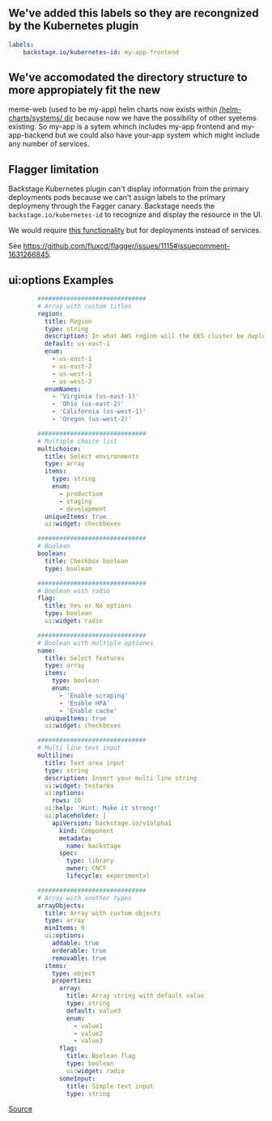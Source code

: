 ## We've added this labels so they are recongnized by the Kubernetes plugin 
```yaml
labels:
    backstage.io/kubernetes-id: my-app-frontend
```

## We've accomodated the directory structure to more appropiately fit the new 
meme-web (used to be my-app) helm charts now exists within [/helm-charts/systems/ dir](/helm-charts/systems/) because now we have the possibility of other syetems existing.
So my-app is a sytem whinch includes my-app frontend  and my-app-backend but we could also have your-app system which might include any number of services.

## Flagger limitation
Backstage Kubernetes plugin can't display information from the primary deployments pods because we can't assign labels to the primary deploymeny through the Fagger canary. Backstage needs the ```backstage.io/kubernetes-id``` to recognize and display the resource in the UI.

We would require [this functionality](https://docs.flagger.app/usage/how-it-works#canary-service) but for deployments instead of services.

See https://github.com/fluxcd/flagger/issues/1115#issuecomment-1631266845.


## ui:options Examples
```yaml
        ##############################
        # Array with custom titles
        region:
          title: Region
          type: string
          description: In what AWS region will the EKS cluster be deployed.
          default: us-east-1
          enum:
            - us-east-1
            - us-east-2
            - us-west-1
            - us-west-2
          enumNames:
            - 'Virginia (us-east-1)'
            - 'Ohio (us-east-2)'
            - 'California (us-west-1)'
            - 'Oregon (us-west-2)'

        ##############################
        # Multiple choice list
        multichoice:
          title: Select environments
          type: array
          items:
            type: string
            enum:
              - production
              - staging
              - development
          uniqueItems: true
          ui:widget: checkboxes

        ##############################
        # Boolean
        boolean:
          title: Checkbox boolean
          type: boolean

        ##############################
        # Boolean with radio
        flag:
          title: Yes or No options
          type: boolean
          ui:widget: radio

        ##############################
        # Boolean with multiple optiones
        name:
          title: Select features
          type: array
          items:
            type: boolean
            enum:
              - 'Enable scraping'
              - 'Enable HPA'
              - 'Enable cache'
          uniqueItems: true
          ui:widget: checkboxes

        ##############################
        # Multi line text input
        multiline:
          title: Text area input
          type: string
          description: Insert your multi line string
          ui:widget: textarea
          ui:options:
            rows: 10
          ui:help: 'Hint: Make it strong!'
          ui:placeholder: |
            apiVersion: backstage.io/v1alpha1
              kind: Component
              metadata:
                name: backstage
              spec:
                type: library
                owner: CNCF
                lifecycle: experimental

        ##############################
        # Array with another types
        arrayObjects:
          title: Array with custom objects
          type: array
          minItems: 0
          ui:options:
            addable: true
            orderable: true
            removable: true
          items:
            type: object
            properties:
              array:
                title: Array string with default value
                type: string
                default: value3
                enum:
                  - value1
                  - value2
                  - value3
              flag:
                title: Boolean flag
                type: boolean
                ui:widget: radio
              someInput:
                title: Simple text input
                type: string
```
[Source](https://backstage.io/docs/features/software-templates/ui-options-examples/)

<!-- Writing scaffolder templates
https://backstage.io/docs/features/software-templates/ui-options-examples/

Input Examples
https://backstage.io/docs/features/software-templates/input-examples -->